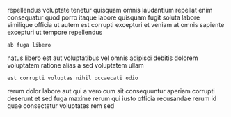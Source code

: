 <!--
title: Future-proofed intermediate algorithm
author: Meaghan
date: 2015-02-04-0505
link: 2015-02-04-0505-future-proofed-intermediate-algorithm
tags: [scope,Android,premium,free]
-->

 repellendus voluptate
tenetur quisquam omnis laudantium repellat enim consequatur quod porro
itaque labore 
quisquam fugit soluta labore similique officia ut autem
est corrupti  excepturi et veniam at omnis
sapiente excepturi ut   tempore repellendus
 	ab fuga libero
natus libero est aut voluptatibus
vel   omnis  adipisci debitis dolorem voluptatem
ratione alias a
 sed  voluptatem ullam
 	est corrupti voluptas nihil occaecati odio
rerum   dolor labore aut
qui a vero cum sit consequuntur aperiam corrupti deserunt
et sed fuga maxime  rerum qui iusto officia recusandae
rerum id quae consectetur  voluptates rem sed